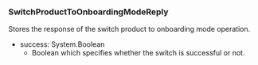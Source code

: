 ### SwitchProductToOnboardingModeReply
Stores the response of the switch product to onboarding mode
 operation.

- success: System.Boolean
  - Boolean which specifies whether the switch is successful or not.
